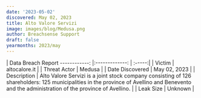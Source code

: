 ```yaml
---
date: '2023-05-02'
discovered: May 02, 2023
title: Alto Valore Servizi
image: images/blog/Medusa.png
author: Breachsense Support
draft: false
yearmonths: 2023/may
---
```



| Data Breach Report
------------:     |:-------------:    | :-----:|
| Victim      | altocalore.it      | 
| Threat Actor      | Medusa      | 
| Date Discovered      | May 02, 2023      | 
| Description      | Alto Valore Servizi is a joint stock company consisting of 126 shareholders: 125 municipalities in the province of Avellino and Benevento and the administration of the province of Avellino.      | 
| Leak Size      | Unknown      | 

